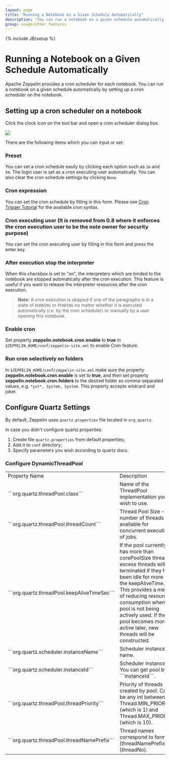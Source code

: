 ```yaml
---
layout: page
title: "Running a Notebook on a Given Schedule Automatically"
description: "You can run a notebook on a given schedule automatically by setting up a cron scheduler on the notebook."
group: usage/other_features
---
```

<!--
Licensed under the Apache License, Version 2.0 (the "License");
you may not use this file except in compliance with the License.
You may obtain a copy of the License at

http://www.apache.org/licenses/LICENSE-2.0

Unless required by applicable law or agreed to in writing, software
distributed under the License is distributed on an "AS IS" BASIS,
WITHOUT WARRANTIES OR CONDITIONS OF ANY KIND, either express or implied.
See the License for the specific language governing permissions and
limitations under the License.
-->
{% include JB/setup %}

# Running a Notebook on a Given Schedule Automatically

<div id="toc"></div>

Apache Zeppelin provides a cron scheduler for each notebook. You can run a notebook on a given schedule automatically by setting up a cron scheduler on the notebook.

## Setting up a cron scheduler on a notebook

Click the clock icon on the tool bar and open a cron scheduler dialog box.

<img src="{{BASE_PATH}}/assets/themes/zeppelin/img/docs-img/cron_scheduler_dialog_box.png" />

There are the following items which you can input or set:

### Preset

You can set a cron schedule easily by clicking each option such as `1m` and `5m`. The login user is set as a cron executing user automatically. You can also clear the cron schedule settings by clicking `None`.

### Cron expression

You can set the cron schedule by filling in this form. Please see [Cron Trigger Tutorial](http://www.quartz-scheduler.org/documentation/quartz-2.2.x/tutorials/crontrigger) for the available cron syntax.

### Cron executing user (It is removed from 0.8 where it enforces the cron execution user to be the note owner for security purpose)

You can set the cron executing user by filling in this form and press the enter key.

### After execution stop the interpreter

When this checkbox is set to "on", the interpreters which are binded to the notebook are stopped automatically after the cron execution. This feature is useful if you want to release the interpreter resources after the cron execution.

> **Note**: A cron execution is skipped if one of the paragraphs is in a state of `RUNNING` or `PENDING` no matter whether it is executed automatically (i.e. by the cron scheduler) or manually by a user opening this notebook.

### Enable cron

Set property **zeppelin.notebook.cron.enable** to **true** in `$ZEPPELIN_HOME/conf/zeppelin-site.xml` to enable Cron feature.

### Run cron selectively on folders

In `$ZEPPELIN_HOME/conf/zeppelin-site.xml` make sure the property **zeppelin.notebook.cron.enable** is set to **true**, and then set property **zeppelin.notebook.cron.folders** to the desired folder as comma-separated values, e.g. `*yst*, Sys?em, System`. This property accepts wildcard and joker.

## Configure Quartz Settings
By default, Zeppelin uses `quartz.properties` file located in `org.quartz`.

In case you didn't configure quartz.properties:
1. Create file `quartz.properties` from default properties;
2. Add it to `conf` directory;
3. Specify parameters you wish according to quartz docs.

### Configure DynamicThreadPool
  <table class="table-configuration">
    <col width="200">
    <tr>
        <td>Property Name</td>
        <td>Description</td>
        <td>Required</td>
        <td>Type</td>
        <td>Value</td>
    </tr>
    <tr>
      <td>```org.quartz.threadPool.class```</td>
      <td>Name of the ThreadPool implementation you wish to use.</td>
      <td>yes</td>
      <td>string (class name)</td>
      <td>```org.apache.zeppelin.scheduler.pool.DynamicThreadPool```</td>
    </tr>
    <tr>
      <td>```org.quartz.threadPool.threadCount```</td>
      <td>Thread Pool Size - the number of threads available for concurrent execution of jobs.</td>
      <td>yes</td>
      <td>int</td>
      <td>Default: 0</td>
    </tr>
    <tr>
      <td>```org.quartz.threadPool.keepAliveTimeSec```</td>
      <td>If the pool currently has more than corePoolSize threads, excess threads will be terminated if they have been idle for more than the keepAliveTime. This provides a means of reducing resource consumption when the pool is not being actively used. If the pool becomes more active later, new threads will be constructed.</td>
      <td>no</td>
      <td>long</td>
      <td>Default: 60</td>
    </tr>
    <tr>
      <td>```org.quartz.scheduler.instanceName```</td>
      <td>Scheduler instance name.</td>
      <td>yes</td>
      <td>string</td>
      <td>Any string</td>
    </tr>
    <tr>
      <td>```org.quartz.scheduler.instanceId```</td>
      <td>Scheduler instance id. You can get pool by ```instanceId```.</td>
      <td>no</td>
      <td>string</td>
      <td>Any string</td>
    </tr>
    <tr>
      <td>```org.quartz.threadPool.threadPriority```</td>
      <td>Priority of threads created by pool. Can be any int between Thread.MIN_PRIORITY (which is 1) and Thread.MAX_PRIORITY (which is 10).</td>
      <td>no</td>
      <td>int</td>
      <td>Default: ```Thread.NORM_PRIORITY (5)```</td>
    </tr>
    <tr>
      <td>```org.quartz.threadPool.threadNamePrefix```</td>
      <td>Thread names correspond to format {threadNamePrefix}-{threadNo}.</td>
      <td>no</td>
      <td>string</td>
      <td>Default:```instanceName```</td>
    </tr>
  </table>
